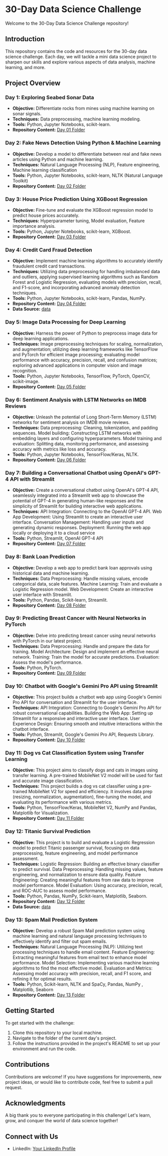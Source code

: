 # 30-Day Data Science Challenge

Welcome to the 30-Day Data Science Challenge repository!

## Introduction
This repository contains the code and resources for the 30-day data science challenge. Each day, we will tackle a mini data science project to sharpen our skills and explore various aspects of data analysis, machine learning, and more.

## Project Overview
### Day 1: Exploring Seabed Sonar Data
- **Objective:** Differentiate rocks from mines using machine learning on sonar signals.
- **Techniques:** Data preprocessing, machine learning modeling.
- **Tools:** Python, Jupyter Notebooks, scikit-learn.
- **Repository Content:** [Day 01 Folder](Day-01)
  
### Day 2: Fake News Detection Using Python & Machine Learning
- **Objective:** Develop a model to differentiate between real and fake news articles using Python and machine learning.
- **Techniques:** Natural Language Processing (NLP), Feature engineering, Machine learning classification
- **Tools:** Python, Jupyter Notebooks, scikit-learn, NLTK (Natural Language Toolkit)
- **Repository Content:** [Day 02 Folder](Day-02)

### Day 3: House Price Prediction Using XGBoost Regression
- **Objective:** Fine-tune and evaluate the XGBoost regression model to predict house prices accurately.
- **Techniques:** Hyperparameter tuning, Model evaluation, Feature importance analysis.
- **Tools:** Python, Jupyter Notebooks, scikit-learn, XGBoost.
- **Repository Content:** [Day 03 Folder](Day-03)

### Day 4: Credit Card Fraud Detection 
- **Objective:** Implement machine learning algorithms to accurately identify fraudulent credit card transactions.
- **Techniques:** Utilizing data preprocessing for handling imbalanced data and outliers, applying supervised learning algorithms such as Random Forest and Logistic Regression, evaluating models with precision, recall, and F1-score, and incorporating advanced anomaly detection techniques.
- **Tools:** Python, Jupyter Notebooks, scikit-learn, Pandas, NumPy.
- **Repository Content:** [Day 04 Folder](Day-04)
- **Data Source:** [data](https://www.kaggle.com/datasets/mlg-ulb/creditcardfraud?resource=download/)

### Day 5: Image Data Processing for Deep Learning
- **Objective:** Harness the power of Python to preprocess image data for deep learning applications.
- **Techniques:** Image preprocessing techniques for scaling, normalization, and augmentation; utilizing deep learning frameworks like TensorFlow and PyTorch for efficient image processing; evaluating model performance with accuracy, precision, recall, and confusion matrices; exploring advanced applications in computer vision and image recognition.
- **Tools:** Python, Jupyter Notebooks, TensorFlow, PyTorch, OpenCV, scikit-image.
- **Repository Content:** [Day 05 Folder](Day-05)

### Day 6: Sentiment Analysis with LSTM Networks on IMDB Reviews
- **Objective:** Unleash the potential of Long Short-Term Memory (LSTM) networks for sentiment analysis on IMDB movie reviews.
- **Techniques:** Data preprocessing: Cleaning, tokenization, and padding sequences.
Model building: Constructing LSTM networks with embedding layers and configuring hyperparameters.
Model training and evaluation: Splitting data, monitoring performance, and assessing accuracy with metrics like loss and accuracy.
- **Tools:** Python, Jupyter Notebooks, TensorFlow/Keras, NLTK.
- **Repository Content:** [Day 06 Folder](Day-06)

### Day 7: Building a Conversational Chatbot using OpenAI's GPT-4 API with Streamlit 
- **Objective:** Create a conversational chatbot using OpenAI's GPT-4 API, seamlessly integrated into a Streamlit web app to showcase the potential of GPT-4 in generating human-like responses and the simplicity of Streamlit for building interactive web applications. 
- **Techniques:** API Integration: Connecting to the OpenAI GPT-4 API.
Web App Development: Using Streamlit to create an interactive user interface.
Conversation Management: Handling user inputs and generating dynamic responses.
Deployment: Running the web app locally or deploying it to a cloud service
- **Tools:** Python, Streamlit, OpenAI GPT-4 API
- **Repository Content:** [Day 07 Folder](Day-07)

### Day 8: Bank Loan Prediction
- **Objective:** Develop a web app to predict bank loan approvals using historical data and machine learning.
- **Techniques:** Data Preprocessing: Handle missing values, encode categorical data, scale features.
Machine Learning: Train and evaluate a Logistic Regression model.
Web Development: Create an interactive user interface with Streamlit.
- **Tools:** Python, Pandas, Scikit-learn, Streamlit.
- **Repository Content:** [Day 08 Folder](Day-08)

### Day 9: Predicting Breast Cancer with Neural Networks in PyTorch 
- **Objective:** Delve into predicting breast cancer using neural networks with PyTorch in our latest project.
- **Techniques:** Data Preprocessing: Handle and prepare the data for training.
Model Architecture: Design and implement an effective neural network.
Training: Train the model for accurate predictions.
Evaluation: Assess the model's performance.
- **Tools:** Python, PyTorch.
- **Repository Content:** [Day 09 Folder](Day-09)

### Day 10: Chatbot with Google's Gemini Pro API using Streamlit 
- **Objective:** This project builds a chatbot web app using Google's Gemini Pro API for conversation and Streamlit for the user interface.
- **Techniques:** API Integration: Connecting to Google's Gemini Pro API for robust conversational capabilities.
Building the Web App: Setting up Streamlit for a responsive and interactive user interface.
User Experience Design: Ensuring smooth and intuitive interactions within the chatbot interface.
- **Tools:** Python, Streamlit, Google's Gemini Pro API, Requests Library.
- **Repository Content:** [Day 10 Folder](Day-10)

### Day 11: Dog vs Cat Classification System using Transfer Learning 
- **Objective:** This project aims to classify dogs and cats in images using transfer learning. A pre-trained MobileNet V2 model will be used for fast and accurate image classification.
- **Techniques:** This project builds a dog vs cat classifier using a pre-trained MobileNet V2 for speed and efficiency. It involves data prep (resizing, normalization, augmentation), fine-tuning the model, and evaluating its performance with various metrics.
- **Tools:** Python, TensorFlow/Keras, MobileNet V2, NumPy and Pandas, Matplotlib for Visualization.
- **Repository Content:** [Day 11 Folder](Day-11)

### Day 12: Titanic Survival Prediction
- **Objective:** This project is to build and evaluate a Logistic Regression model to predict Titanic passenger survival, focusing on data preprocessing, feature engineering, and model performance assessment.
- **Techniques:** Logistic Regression: Building an effective binary classifier to predict survival.
Data Preprocessing: Handling missing values, feature engineering, and normalization to ensure data quality.
Feature Engineering: Creating meaningful features from raw data to improve model performance.
Model Evaluation: Using accuracy, precision, recall, and ROC-AUC to assess model performance.
- **Tools:** Python, Pandas, NumPy, Scikit-learn, Matplotlib, Seaborn.
- **Repository Content:** [Day 12 Folder](Day-12)
- **Data Source:** [data](https://www.kaggle.com/c/titanic/data)

### Day 13: Spam Mail Prediction System
- **Objective:** Develop a robust Spam Mail prediction system using machine learning and natural language processing techniques to effectively identify and filter out spam emails.
- **Techniques:** Natural Language Processing (NLP): Utilizing text processing techniques to handle email content.
Feature Engineering: Extracting meaningful features from email text to enhance model performance.
Model Selection: Implementing various machine learning algorithms to find the most effective model.
Evaluation and Metrics: Assessing model accuracy with precision, recall, and F1 score, and refining it for optimal results.
- **Tools:** Python, Scikit-learn, NLTK and SpaCy, Pandas, NumPy , Matplotlib, Seaborn 
- **Repository Content:** [Day 13 Folder](Day-13)

## Getting Started
To get started with the challenge:
1. Clone this repository to your local machine.
2. Navigate to the folder of the current day's project.
3. Follow the instructions provided in the project's README to set up your environment and run the code.

## Contributions
Contributions are welcome! If you have suggestions for improvements, new project ideas, or would like to contribute code, feel free to submit a pull request.

## Acknowledgments
A big thank you to everyone participating in this challenge! Let's learn, grow, and conquer the world of data science together!

## Connect with Us
- LinkedIn: [Your LinkedIn Profile](https://www.linkedin.com/in/anchal-singh-tanwar-858b21228/)

